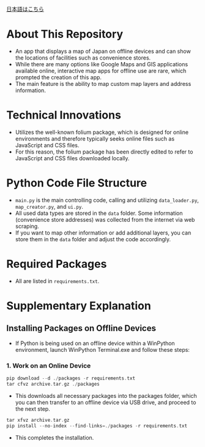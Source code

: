 [日本語はこちら](README_ja.md)

# About This Repository
- An app that displays a map of Japan on offline devices and can show the locations of facilities such as convenience stores.
- While there are many options like Google Maps and GIS applications available online, interactive map apps for offline use are rare, which prompted the creation of this app.
- The main feature is the ability to map custom map layers and address information.

# Technical Innovations
- Utilizes the well-known folium package, which is designed for online environments and therefore typically seeks online files such as JavaScript and CSS files.
- For this reason, the folium package has been directly edited to refer to JavaScript and CSS files downloaded locally.

# Python Code File Structure
- `main.py` is the main controlling code, calling and utilizing `data_loader.py`, `map_creator.py`, and `ui.py`.
- All used data types are stored in the `data` folder. Some information (convenience store addresses) was collected from the internet via web scraping.
- If you want to map other information or add additional layers, you can store them in the `data` folder and adjust the code accordingly.

# Required Packages
- All are listed in `requirements.txt`.

# Supplementary Explanation

## Installing Packages on Offline Devices
- If Python is being used on an offline device within a WinPython environment, launch WinPython Terminal.exe and follow these steps:

### 1. Work on an Online Device
```c
pip download --d ./packages -r requirements.txt
tar cfvz archive.tar.gz ./packages
```
- This downloads all necessary packages into the packages folder, which you can then transfer to an offline device via USB drive, and proceed to the next step.

```c
tar xfvz archive.tar.gz
pip install --no-index --find-links=./packages -r requirements.txt
```
- This completes the installation.
